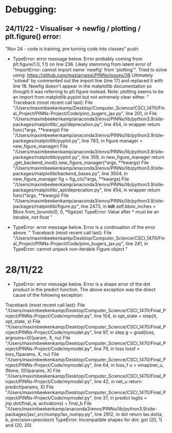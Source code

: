 # Debugging:

## 24/11/22 - Visualiser -> newfig / plotting / plt.figure() error:
"Nov 24 - code is training, pre turning code into classes" push:

- TypeError: error message below. Error probably coming from plt.figure(1.0, 1.1) on line 236.
Likely stemming from latent error of "ImportError: cannot import name 'newfig' from 'plotting'". 
Tried to solve using: https://github.com/maziarraissi/PINNs/issues/36
Ultimately 'solved' by commented out the import line (line 17) and replaced it with line 18. 
Newfig doesn't appear in the matplotlib documentation so thought it was referring to plt.figure 
instead. Note: plotting seems to be an import from matplotlib.pyplot but not extremely clear either.
"
Traceback (most recent call last):
    File "/Users/maximbeekenkamp/Desktop/Computer_Science/CSCI_1470/Final_Project/PINNs-Project/Code/pinn_bugers_jax.py", line 201, in <module>
    File "/Users/maximbeekenkamp/anaconda3/envs/PINNs/lib/python3.9/site-packages/matplotlib/_api/deprecation.py", line 454, in wrapper
        return func(*args, **kwargs)
    File "/Users/maximbeekenkamp/anaconda3/envs/PINNs/lib/python3.9/site-packages/matplotlib/pyplot.py", line 783, in figure
        manager = new_figure_manager(
    File "/Users/maximbeekenkamp/anaconda3/envs/PINNs/lib/python3.9/site-packages/matplotlib/pyplot.py", line 359, in new_figure_manager
        return _get_backend_mod().new_figure_manager(*args, **kwargs)
    File "/Users/maximbeekenkamp/anaconda3/envs/PINNs/lib/python3.9/site-packages/matplotlib/backend_bases.py", line 3504, in new_figure_manager
        fig = fig_cls(*args, **kwargs)
    File "/Users/maximbeekenkamp/anaconda3/envs/PINNs/lib/python3.9/site-packages/matplotlib/_api/deprecation.py", line 454, in wrapper
        return func(*args, **kwargs)
    File "/Users/maximbeekenkamp/anaconda3/envs/PINNs/lib/python3.9/site-packages/matplotlib/figure.py", line 2473, in __init__
        self.bbox_inches = Bbox.from_bounds(0, 0, *figsize)
TypeError: Value after * must be an iterable, not float
"

- TypeError: error message below. Error is a continuation of the error above.
"
    Traceback (most recent call last):
        File "/Users/maximbeekenkamp/Desktop/Computer_Science/CSCI_1470/Final_Project/PINNs-Project/Code/pinn_bugers_jax.py", line 241, in <module>
    TypeError: cannot unpack non-iterable Figure object
"
# 28/11/22

- TypeError: error message below. Error is a shape error of the dot product in the predict function.
The above exception was the direct cause of the following exception:

Traceback (most recent call last):
  File "/Users/maximbeekenkamp/Desktop/Computer_Science/CSCI_1470/Final_Project/PINNs-Project/Code/mymodel.py", line 104, in <module>
    opt_state = step(it, opt_state, x)
  File "/Users/maximbeekenkamp/Desktop/Computer_Science/CSCI_1470/Final_Project/PINNs-Project/Code/mymodel.py", line 97, in step
    g = grad(loss, argnums=0)(param, X, nu)
  File "/Users/maximbeekenkamp/Desktop/Computer_Science/CSCI_1470/Final_Project/PINNs-Project/Code/mymodel.py", line 79, in loss
    lossf = loss_f(params, X, nu)
  File "/Users/maximbeekenkamp/Desktop/Computer_Science/CSCI_1470/Final_Project/PINNs-Project/Code/mymodel.py", line 64, in loss_f
    u = vmap(net_u, (None, 0))(params, X)
  File "/Users/maximbeekenkamp/Desktop/Computer_Science/CSCI_1470/Final_Project/PINNs-Project/Code/mymodel.py", line 42, in net_u
    return predict(params, X)
  File "/Users/maximbeekenkamp/Desktop/Computer_Science/CSCI_1470/Final_Project/PINNs-Project/Code/mymodel.py", line 37, in predict
    logits = jnp.dot(final_w, activations) + final_b
  File "/Users/maximbeekenkamp/anaconda3/envs/PINNs/lib/python3.9/site-packages/jax/_src/numpy/lax_numpy.py", line 2912, in dot
    return lax.dot(a, b, precision=precision)
TypeError: Incompatible shapes for dot: got (20, 1) and (20, 20).